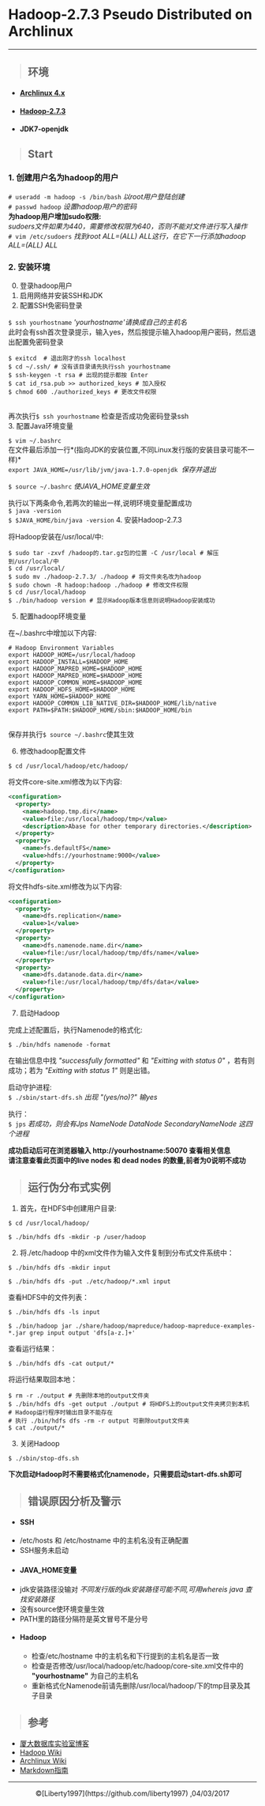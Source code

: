 # Hadoop-2.7.3 Pseudo Distributed on Archlinux
***
> ## 环境

* #### [Archlinux 4.x](https://www.archlinux.org)
* #### [Hadoop-2.7.3](http://hadoop.apache.org/releases.html)
* #### JDK7-openjdk

> ## Start

### 1. 创建用户名为hadoop的用户
`# useradd -m hadoop -s /bin/bash` *以root用户登陆创建*</br>
`# passwd hadoop` *设置hadoop用户的密码*</br>
 **为hadoop用户增加sudo权限:**</br>
 *sudoers文件如果为440，需要修改权限为640，否则不能对文件进行写入操作*</br>
`# vim /etc/sudoers` *找到root ALL=(ALL) ALL这行，在它下一行添加hadoop ALL=(ALL) ALL*</br>
### 2. 安装环境
0. 登录hadoop用户
1. 启用网络并安装SSH和JDK</br>
2. 配置SSH免密码登录</br>

  `$ ssh yourhostname` *'yourhostname'请换成自己的主机名*</br>
此时会有ssh首次登录提示，输入yes，然后按提示输入hadoop用户密码，然后退出配置免密码登录</br>
```shell
$ exitcd  # 退出刚才的ssh localhost
$ cd ~/.ssh/ # 没有该目录请先执行ssh yourhostname
$ ssh-keygen -t rsa # 出现的提示都按 Enter
$ cat id_rsa.pub >> authorized_keys # 加入授权
$ chmod 600 ./authorized_keys # 更改文件权限
```
</br>再次执行`$ ssh yourhostname`&nbsp;检查是否成功免密码登录ssh</br>
3. 配置Java环境变量

  `$ vim ~/.bashrc` </br>在文件最后添加一行*(指向JDK的安装位置,不同Linux发行版的安装目录可能不一样)*</br>
  `export JAVA_HOME=/usr/lib/jvm/java-1.7.0-openjdk` &nbsp;*保存并退出*

  `$ source ~/.bashrc` *使JAVA_HOME变量生效*</br>

  执行以下两条命令,若两次的输出一样,说明环境变量配置成功</br>
  `$ java -version`</br>
  `$ $JAVA_HOME/bin/java -version`
4. 安装Hadoop-2.7.3

  将Hadoop安装在/usr/local/中:

  ```shell
  $ sudo tar -zxvf /hadoop的.tar.gz包的位置 -C /usr/local # 解压到/usr/local/中
  $ cd /usr/local/
  $ sudo mv ./hadoop-2.7.3/ ./hadoop # 将文件夹名改为hadoop
  $ sudo chown -R hadoop:hadoop ./hadoop # 修改文件权限
  $ cd /usr/local/hadoop
  $ ./bin/hadoop version # 显示Hadoop版本信息则说明Hadoop安装成功
  ```

5. 配置hadoop环境变量

  在~/.bashrc中增加以下内容:
  ```shell
  # Hadoop Environment Variables
  export HADOOP_HOME=/usr/local/hadoop
  export HADOOP_INSTALL=$HADOOP_HOME
  export HADOOP_MAPRED_HOME=$HADOOP_HOME
  export HADOOP_MAPRED_HOME=$HADOOP_HOME
  export HADOOP_COMMON_HOME=$HADOOP_HOME
  export HADOOP_HDFS_HOME=$HADOOP_HOME
  export YARN_HOME=$HADOOP_HOME
  export HADOOP_COMMON_LIB_NATIVE_DIR=$HADOOP_HOME/lib/native
  export PATH=$PATH:$HADOOP_HOME/sbin:$HADOOP_HOME/bin
  ```
  </br>保存并执行`$ source ~/.bashrc`使其生效

6. 修改hadoop配置文件

  `$ cd /usr/local/hadoop/etc/hadoop/`

   将文件core-site.xml修改为以下内容:

   ```XML
   <configuration>
     <property>
       <name>hadoop.tmp.dir</name>
       <value>file:/usr/local/hadoop/tmp</value>
       <description>Abase for other temporary directories.</description>
     </property>
     <property>
       <name>fs.defaultFS</name>
       <value>hdfs://yourhostname:9000</value>
     </property>
   </configuration>
   ```

   将文件hdfs-site.xml修改为以下内容:

   ```XML
   <configuration>
     <property>
       <name>dfs.replication</name>
       <value>1</value>
     </property>
     <property>
       <name>dfs.namenode.name.dir</name>
       <value>file:/usr/local/hadoop/tmp/dfs/name</value>
     </property>
     <property>
       <name>dfs.datanode.data.dir</name>
       <value>file:/usr/local/hadoop/tmp/dfs/data</value>
     </property>
   </configuration>
   ```

7. 启动Hadoop

  完成上述配置后，执行Namenode的格式化:

  `$ ./bin/hdfs namenode -format`

  在输出信息中找&nbsp;*"successfully formatted"* 和 *"Exitting with status 0"* ，若有则成功；若为 *"Exitting with status 1"* 则是出错。

  启动守护进程: </br>
  `$ ./sbin/start-dfs.sh` *出现 "(yes/no)?" 输yes*

  执行：</br>
  `$ jps` *若成功，则会有Jps NameNode DataNode SecondaryNameNode 这四个进程*

  **成功启动后可在浏览器输入&nbsp;http://yourhostname:50070 查看相关信息**</br>
  **请注意查看此页面中的live nodes 和 dead nodes 的数量,前者为0说明不成功**

> ## 运行伪分布式实例

1. 首先，在HDFS中创建用户目录:  

  `$ cd /usr/local/hadoop/` </br>

  `$ ./bin/hdfs dfs -mkdir -p /user/hadoop`

2. 将./etc/hadoop 中的xml文件作为输入文件复制到分布式文件系统中：

  `$ ./bin/hdfs dfs -mkdir input`

  `$ ./bin/hdfs dfs -put ./etc/hadoop/*.xml input`

  查看HDFS中的文件列表：

  `$ ./bin/hdfs dfs -ls input`

  `$ ./bin/hadoop jar ./share/hadoop/mapreduce/hadoop-mapreduce-examples-*.jar grep input output 'dfs[a-z.]+'`

  查看运行结果：

  `$ ./bin/hdfs dfs -cat output/*`

  将运行结果取回本地：
  ```shell
  $ rm -r ./output # 先删除本地的output文件夹
  $ ./bin/hdfs dfs -get output ./output # 将HDFS上的output文件夹拷贝到本机
  # Hadoop运行程序时输出目录不能存在
  # 执行 ./bin/hdfs dfs -rm -r output 可删除output文件夹
  $ cat ./output/*
  ```

3. 关闭Hadoop

  `$ ./sbin/stop-dfs.sh`

  **下次启动Hadoop时不需要格式化namenode，只需要启动start-dfs.sh即可**

> ## 错误原因分析及警示

* #### SSH
 * /etc/hosts 和 /etc/hostname 中的主机名没有正确配置
 * SSH服务未启动
* #### JAVA_HOME变量
 * jdk安装路径没输对 *不同发行版的jdk安装路径可能不同,可用whereis java 查找安装路径*
 * 没有source使环境变量生效
 * PATH里的路径分隔符是英文冒号不是分号
* #### Hadoop
  * 检查/etc/hostname 中的主机名和下行提到的主机名是否一致
  * 检查是否修改/usr/local/hadoop/etc/hadoop/core-site.xml文件中的 **"yourhostname"** 为自己的主机名
  * 重新格式化Namenode前请先删除/usr/local/hadoop/下的tmp目录及其子目录


> ## 参考

* [厦大数据库实验室博客](http://dblab.xmu.edu.cn/blog/install-hadoop-in-centos/)
* [Hadoop Wiki](https://wiki.apache.org/hadoop)
* [Archlinux Wiki](https://wiki.archlinux.org/)
* [Markdown指南](http://www.jianshu.com/p/1e402922ee32/)

***
<center>&copy;[Liberty1997](https://github.com/liberty1997) ,04/03/2017 </center>
